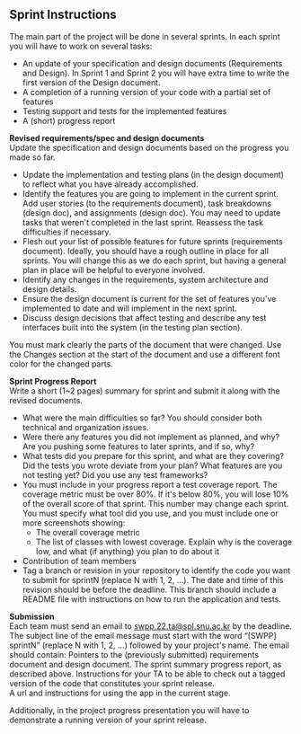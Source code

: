 ## Sprint Instructions

The main part of the project will be done in several sprints. In each sprint you will have to work on several tasks:
- An update of your specification and design documents (Requirements and Design). In Sprint 1 and Sprint 2 you will have extra time to write the first version of the Design document.
- A completion of a running version of your code with a partial set of features
- Testing support and tests for the implemented features
- A (short) progress report


**Revised requirements/spec and design documents**<br />
Update the specification and design documents based on the progress you made so far.  
- Update the implementation and testing plans (in the design document) to reflect what you have already accomplished.
- Identify the features you are going to implement in the current sprint.  Add user stories (to the requirements document), task breakdowns (design doc), and assignments (design doc).  You may need to update tasks that weren't completed in the last sprint.  Reassess the task difficulties if necessary.
- Flesh out your list of possible features for future sprints (requirements document).  Ideally, you should have a rough outline in place for all sprints.  You will change this as we do each sprint, but having a general plan in place will be helpful to everyone involved.    
- Identify any changes in the requirements, system architecture and design details.
- Ensure the design document is current for the set of features you've implemented to date and will implement in the next sprint.  
- Discuss design decisions that affect testing and describe any test interfaces built into the system (in the testing plan section).

You must mark clearly the parts of the document that were changed. Use the Changes section at the start of the document and use a different font color for the changed parts.


**Sprint Progress Report**<br />
Write a short (1~2 pages) summary for sprint and submit it along with the revised documents.

- What were the main difficulties so far?  You should consider both technical and organization issues.
- Were there any features you did not implement as planned, and why? Are you pushing some features to later sprints, and if so, why?
- What tests did you prepare for this sprint, and what are they covering? Did the tests you wrote deviate from your plan? What features are you not testing yet? Did you use any test frameworks?
- You must include in your progress report a test coverage report. The coverage metric must be over 80%. If it's below 80%, you will lose 10% of the overall score of that sprint. This number may change each sprint.
You must specify what tool did you use, and you must include one or more screenshots showing:
  - The overall coverage metric
  - The list of classes with lowest coverage. Explain why is the coverage low, and what (if anything) you plan to do about it  
- Contribution of team members
- Tag a branch or revision in your repository to identify the code you want to submit for sprintN (replace N with 1, 2, ...). The date and time of this revision should be before the deadline. This branch should include a README file with instructions on how to run the application and tests.

**Submission**<br />
Each team must send an email to swpp.22.ta@spl.snu.ac.kr by the deadline. The subject line of the email message must start with the word “[SWPP] sprintN” (replace N with 1, 2, ...) followed by your project's name. The email should contain:
Pointers to the (previously submitted) requirements document and design document.
The sprint summary progress report, as described above.
Instructions for your TA to be able to check out a tagged version of the code that constitutes your sprint release.  
A url and instructions for using the app in the current stage.  

Additionally, in the project progress presentation you will have to demonstrate a running version of your sprint release.
